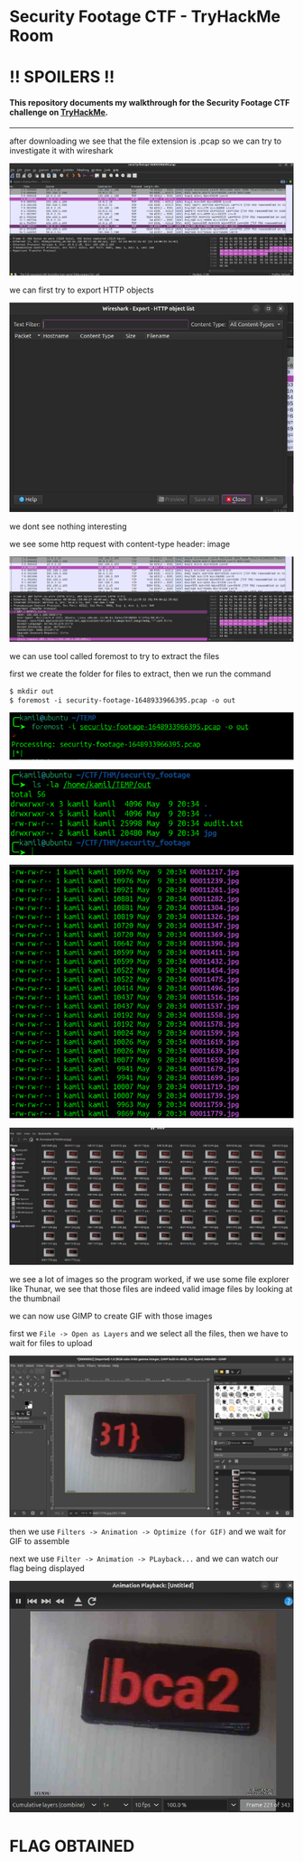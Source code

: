 # Security Footage CTF - TryHackMe Room
# **!! SPOILERS !!**
#### This repository documents my walkthrough for the **Security Footage** CTF challenge on [TryHackMe](https://tryhackme.com/room/securityfootage). 
---

after downloading we see that the file extension is .pcap so we can try to investigate it with wireshark

![ws](imgs/ws.png "ws")

we can first try to export HTTP objects 

![ex](imgs/ex.png "ex")

we dont see nothing interesting

we see some http request with content-type header: image

![ig](imgs/ig.png "ig")

we can use tool called foremost to try to extract the files

first we create the folder for files to extract, then we run the command

```
$ mkdir out
$ foremost -i security-footage-1648933966395.pcap -o out
```

![fr](imgs/fr.png "fr")

![ot](imgs/ot.png "ot")

![jpg](imgs/jpg.png "jpg")

![files](imgs/files.png "files")

we see a lot of images so the program worked, if we use some file explorer like Thunar, we see that those files are indeed valid image files by looking at the thumbnail

we can now use GIMP to create GIF with those images

first we `File -> Open as Layers` and we select all the files, then we have to wait for files to upload

![pics](imgs/pics.png "pics")

then we use `Filters -> Animation -> Optimize (for GIF)` and we wait for GIF to assemble

next we use `Filter -> Animation -> PLayback...` and we can watch our flag being displayed

![play](imgs/play.png "play")

# FLAG OBTAINED
